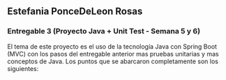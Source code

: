 ## Estefania PonceDeLeon Rosas
### Entregable 3 (Proyecto Java + Unit Test - Semana 5 y 6)

El tema de este proyecto es el uso de la tecnología Java con Spring Boot (MVC) con los pasos del entregable anterior mas pruebas unitarias y mas conceptos de Java.
Los puntos que se abarcaron completamente son los siguientes:


